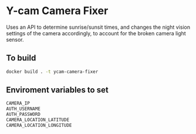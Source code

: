# Y-cam Camera Fixer

Uses an API to determine sunrise/sunsit times, and changes the night vision settings of the camera accordingly, to account for the broken camera light sensor.

## To build

```bash
docker build . -t ycam-camera-fixer
```

## Enviroment variables to set

```bash
CAMERA_IP
AUTH_USERNAME
AUTH_PASSWORD
CAMERA_LOCATION_LATITUDE
CAMERA_LOCATION_LONGITUDE
```

